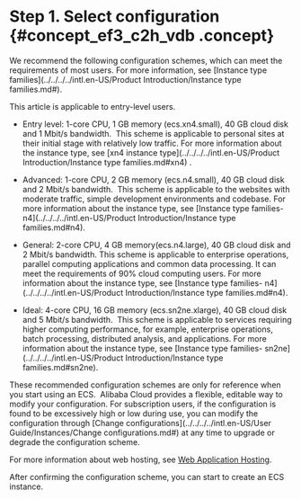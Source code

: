 # Step 1. Select configuration {#concept_ef3_c2h_vdb .concept}

We recommend the following configuration schemes, which can meet the requirements of most users. For more information, see [Instance type families](../../../../intl.en-US/Product Introduction/Instance type families.md#).

This article is applicable to entry-level users.

-   Entry level: 1-core CPU, 1 GB memory \(ecs.xn4.small\), 40 GB cloud disk and 1 Mbit/s bandwidth.  This scheme is applicable to personal sites at their initial stage with relatively low traffic. For more information about the instance type, see [xn4 instance type](../../../../intl.en-US/Product Introduction/Instance type families.md#xn4) .

-   Advanced: 1-core CPU, 2 GB memory \(ecs.n4.small\), 40 GB cloud disk and 2 Mbit/s bandwidth.  This scheme is applicable to the websites with moderate traffic, simple development environments and codebase. For more information about the instance type, see [Instance type families- n4](../../../../intl.en-US/Product Introduction/Instance type families.md#n4).

-   General: 2-core CPU, 4 GB memory\(ecs.n4.large\), 40 GB cloud disk and 2 Mbit/s bandwidth. This scheme is applicable to enterprise operations, parallel computing applications and common data processing. It can meet the requirements of 90% cloud computing users. For more information about the instance type, see [Instance type families- n4](../../../../intl.en-US/Product Introduction/Instance type families.md#n4).

-   Ideal: 4-core CPU, 16 GB memory \(ecs.sn2ne.xlarge\), 40 GB cloud disk and 5 Mbit/s bandwidth.  This scheme is applicable to services requiring higher computing performance, for example, enterprise operations, batch processing, distributed analysis, and applications. For more information about the instance type, see [Instance type families- sn2ne](../../../../intl.en-US/Product Introduction/Instance type families.md#sn2ne).


These recommended configuration schemes are only for reference when you start using an ECS.  Alibaba Cloud provides a flexible, editable way to modify your configuration. For subscription users, if the configuration is found to be excessively high or low during use, you can modify the configuration through [Change configurations](../../../../intl.en-US/User Guide/Instances/Change configurations.md#) at any time to upgrade or degrade the configuration scheme.

For more information about web hosting, see [Web Application Hosting](https://www.alibabacloud.com/zh/solutions/hosting).

After confirming the configuration scheme, you can start to create an ECS instance.

